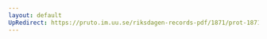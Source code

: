 ```yaml
---
layout: default
UpRedirect: https://pruto.im.uu.se/riksdagen-records-pdf/1871/prot-1871--ak--513/prot-1871--ak--513_017.pdf
---
```

